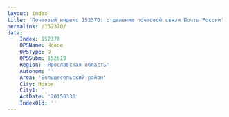 ```yaml
---
layout: index
title: 'Почтовый индекс 152370: отделение почтовой связи Почты России'
permalink: /152370/
data:
    Index: 152370
    OPSName: Новое
    OPSType: О
    OPSSubm: 152619
    Region: 'Ярославская область'
    Autonom: ''
    Area: 'Большесельский район'
    City: Новое
    City1: ''
    ActDate: '20150330'
    IndexOld: ''
---
```

